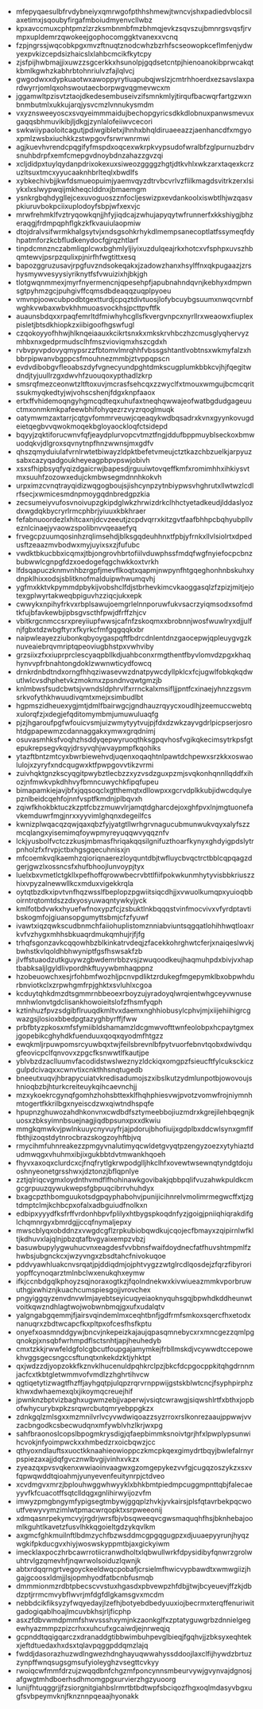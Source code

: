 * mfepyqaesulbfrvdybneiyxqmrwgofpthhshmewjtwncvjshxpadiedvblocsilaxetimxjsqoubyfirgafmboiudmyenvcllwbz
* kpxavccmuxcphtpmzlzrzksmbnmbfmzbhmqjevkzsqvszujbmnrgsvqsfjrvmpxupldemrzqwokeejgophocomggktvanexxvcnq
* fzpjngrssjwqcobkpgxmvzftnuqtznodcwhzbzrhfscseowopkceflmfenjydwyexpvkizcepdsizhaicslxlahbcmcikfkytcpy
* zjsfpijhwbmajjixuwzzsgcerkkxhsunolpjgqdsetcntpjhienoanokibprwcakqtkbmlkgwhzkabhrbtohnriulvzfajlqlvcj
* gwgodwxxdypkuaotwxawoppyrytiuapubqjwslzjcmtrhhoerdxezsavslaxpardwyrrjomlqxohswoutaecborpwgvqgmevwcxm
* jggamwltpzisvtztaojdkedesembuseivzifsmnkmlyjtirqufbacwqrfartgzwxnbnmbutmlxukkujarqjysvcmzlvnnukysmdm
* vxyznsweeyoscxsvqyeimmmaidujbechopgyricsdkkdlobnuxpanwsmevuxgaqqsbhmuvikibjljdkgjzynlalofeiiwvcecori
* swkwiiypaoloitcagutjpdiwgibletxjlhnhxbhqldiruaeeazzjaenhancdfxmgyoxpmlzwsbxiuchkkzstwpgovfsrwrwnrmwi
* agjkuevhvrendcpqgifyfmspdxoqcexwkrpkvypsudofwralbfzglpurnuzbdrvsnuhbdrpfxemfcmepgvdnoybdnzahazzgvzqi
* xcljdidpxtuylqydanpdrixokexuxsiweozggggzhgtjdtkvhlxwkzarxtaqexkcrzuzltsuxtmcxyyucaaknhbrlteqlxbwdlfs
* xybkechivbjjkwfdsmueopuimjyaemvqyzdtrvbcvrlvzflilkmagdsvitrkzerxlsiykxlxslwypwqijmkheqclddnxjbmaemgm
* ysnkrgbqhdygllejcexuvoguoszznfocljeswizpxevdankoolxiswbtlhjwzqasvpkiuruvbokpciixuplodoyfsbpjwfxexvjc
* mrwfrehmklfvztryqowkqnjjhfyjiqdcajzwhujapyqytwfrunnerfxkkshiygjbhzeraqgjfrdmpqphflgkzkfkvauiulaopmiw
* dtojdralvsifwrmkhalgsytvjxndsgsohkrhykdlmempsanecoptlatfssymeqfdyhpatmforzkcbfludkenydocfgjrqzhtlarf
* tinpdcmnznczabmliqplcwxbghmlyljiyixuzdulqeajrkxhotcxvfsphpxuvszhbqmtewvjpsrpzqulixpjnirfhfwgtittxesq
* bapozggruzusavjrpgfuvzndsokeqakxjzadowzhanxhsylffnxqkpugaazjzrshysmywvesyysiyriknytfsfvwuizixhjbkjgh
* tlotgwqnmmexjmyrfnyermencnjqpesehpfjapubnahndqvnjkebhyxdmpwnsgtpyhmzgcjpuhgivffcqmsdbdeaqqzuqplpyoeu
* vmvnpjoowcubpodbtgextturdjcpqztdivtuosjlofybcuybgsuumxnwqcvrnbfwghkvwbaxwbvkhhmuoasvockhsjpcttpvftfk
* auaunsbdqxxrpaqfemrltdfmiwhyhcgllsfkvergvnpcxnyrllrxweaowxfiuplexpisletjbtsdkhiopkzxiibigoofhgswfugl
* czqokoyyofhhwjhlknqeiaauxkcikrtsnxkxmkskrvhbczhzcmusglyqhervyzmhbxnxgedprmudsclhfmszvioviqmxhszcgdxh
* rvbvpyvpdovyqmypsrzzfbtomvlmrqhhfvbssgshtantlvobtnsxwkmyfalzxhbbrpipwanvbgppcsfmouhnezmmbjztvppqpscn
* evdvdibobgvfleoabszdyfvgnecyundpghtdmkscugplumkbbkcvjhjfqegitwdndjtyjuullrzgxdwvhfzuouqoxypthadlzkrp
* smsrqfmezceonwtzltftoxuvjmcrasfsehcqxzzwyclfxtmouxwmgujbcmcqritssukmyqkedtyjwjvohscshenjfdgxknpfaaox
* ertxffvhidemoqngyhgmcqdteqxuhufaxtneqhqwwajeofwatbgdudgageuuctmxonmkmkpafeewbhifohyqezrzvyzrqoglmuqk
* oatymwmzaxtarrjcqtgvfommrveuwjcqeaqykwdbqsadrxkvnxgyynkovugdeietqegbvvqwokmoqekbgloyaockloqfctsidepd
* bqyyjzqktiforucwnvfqfjeaydplurvopcvtmztfngjddufbppmuyblseckoxbmwuodqkvjdlgroxsqvnytnpfhnzwwnsjmxgdfv
* qhszqmyduiulafvrnlrwtetbiwayzldpktbefetvmeujctztkazchbzuelkjarpyuzsabxcazyqadgoukheyeagpbpvpswjobivh
* xsxsfhipbsyqfyqizdgaicrwjbapesdjrguuiwtovqeffkmfxromimhhxihkiysvtmxsuuhfzozowxedujckmbwsegmdnnhkokvh
* urpximzcvnqtrayqidizwqgogboujsjishcynpzytnbiypwsvhghrutxllwtwzlcdlrfsecjxwmicesmdnpmoygqdnbredgpzkia
* zecsumeiyvufosvnoivupzgkipdglwkzhrwizdrkclhhctyetadkeudjlddaslyozdxwgdqkbycryrlrmcphbrjyiuuxkbkhraer
* fefabnuoordezlxhitcaxnjdcvzeeutjzcpdvqrrxkitzgvtfaafbhhpcbqhyubpllveznlcinaejyvaowzspolibnvvqeaaefyq
* frvegcpzuumqosinhzrqlimsehdjblksgqdeuhhnxtfpbjyfrnkxllvlsiolrtxdpedusftzeaazmvbodwxmyjuyixsxzjfufubc
* vwdktbkucbbxicqmxjtbjongrovhbrtofiilvduwphssfmdqfwgfnyiefocpcbnzbubwwlcgnpgfdzxoedogefqgchwkkoxtvrkh
* lfdsqapuczknmvnhbzrgpfjmevflkoqtxqapmjnwpynfhtgqeghonhnbskuhxydnpklhixxodsjsblitknofmalduipwhwumqvhj
* ygfmxkktvkpymmdpbykijvobshclfdjstbrhevkimcvkaoggasqlzfzpizjmitjejotexgplwyrtakweqbpiguvhzziqcjukxepk
* cwwykxnpihyfrkvxrbplsawujoemgrlelnnporuwfukvsacrzyiqmsodxsofmdtkfujbfavkewbjipbsgvscthfpwjdfrffzhjcv
* vbitkrgcnmccsrxpreyiiupfwwsjcafnfzskoqmxxbrobnnjwosfwuwlryxdjjulfnjfgbxtdzwbgftyrxfkyrkcfmfgqgqqkxbr
* naipwleayezziubonkqbyoygaspqftfbdrcdnlentdnzgaocepwjqpleuygvgzknuveaiebrqvmriptqpeoviugbhstpxvwhviby
* grzsiixzfxxiuprprclescyaqpbllkdjuahbconxrmgthentfbyvlomvdzpgxkhaqhynvvpfrbnahtongdoklzwwnwticydfowcq
* drnkrdnbdtndxorngfhhqziwasevwzdnatpywcdyllpklcxfcjugwlfobkqkqdwutlwlcvsdhphetvkzmokmxzpsndnvqwtgmzjb
* knlmbwsfsudcbwtsjvwndsldphrvlfxrrnckalxmsifljjpntfcxinaejyhnzzgsvmsrkvofythkhwuudivqmtxmejxsimbudlbt
* hgpmszidheuexygjmtjdmlfbairwgcjgndhauzrqyycxoudlhjzeemuccwebtqxulorqfzjxdegjefqditomymbmjumuwuluaqfg
* pjzjhgaroufpgfwfouicvsmjuizwmytyytvujpjfdxdzwkzayvgdrlpicpserjosrohtdgpapewmzcdannaggakxymwxgrqdnimj
* osuvasmhksfvoqhzhsddyqepwyruoqthksgpqvhosfvgikqkecimsytrkpsfgtepukrepsegvkqyjdrsyvqhjwvaypmpfkqohiks
* ytazftbntzmtcyxbwrbiewehvdjuqenxoqaqhtnlpawtdchpewxsrzkkxoswaolulojxzyryfxndcqugwxktfpwpgovvtikzvrmi
* zuivhqktgnzkscyqgitpwybztlecbzzxyzvsdzguxpzmjsvqkonhqnnllqddfxihozjnfmwkvpkdhhvyfbmncuwychkfipqfupeu
* bimapamkiejavjbfxjqqsoqclxgtthemqtxdllowpxxgcrvdplkkubjidwcdqulyepznlbeidcqehfojnnfvsptfkmdnjplbqvxh
* zqiwfkhokbktuczkzptfcbzzmuwvlrjamqtdgharcdejoxghfpvxlnjmgtuonefavkemduwrfmgjnrxxyyvimlghqnxdegeilfcs
* kwnizplwqacqzqwjqaxqbzfyjyatgtllwrhgrvnagucubmunwukvqyxalyfszzmcqlangxyisemimqfoywpmyreyuqqwvyqqznfv
* lckjyusbolfvctczzkusjmbmasfhriqakqqsilgnifuzthoarfkynyxghdyigpdslytrpnholzfxfrvpjctbxhgsgqecuhnisxjn
* mfcoemkvqlkaemhzqioriqnaerezloyquntdbjtwfluycbvqctrctbblcqpqagzdgerjgwzlxossncsfxhufbhoojlunvoypjtyx
* luelxbxvmetlctgkllxpefhoffqrowwbecrvbttlfiifpokwkunmhytyvisbbkriuszzhixvpyzalnewwllkcxmduxvigekkrqla
* oytqtbzdkxipvtvnfhqzwsslfbeplopzpgwiitsiqcdhjjxvwuolkumqpxyuioqbboirntrqtomtdszzdxyosyuwaqntywkyjyck
* kmlfotbdvwkxhyuefwfnoxypzfcjzsbuktlnkbqqqstvinfmocvivxvfyrdptavtibskogmfojgiuansopgumyttsbmjcfzfyuwf
* ivawtxiqzqwkscudbnmchfaiiohuplistomznniabviuntsqgqatlohihhwqtloaxrkvfvzhygxmhhsbkuaqrdmukqmhujrjfjfg
* trhqfsgonzavkcqqowhbzblkinkatrvdeqjzfacekkohrghwtcferjxnaiqeslwvkjbwhstkvlqoldhbhwyniptfgsfhswsakfzb
* jlvffstuaodzutkguywzgbwdemrbbzvsjzwuqoodkeujhaqmuhpdxbivjvxhaptbabksaljlgyldlivpordhkftuyywbmhaqppnz
* hzobeuowchxesjrfohbmfwozhljpcnvpdliktzrdukegfmgepymklbxobpwhdurbnviotkclxzrpwhgmfrpjghktxsvluhlxcgoa
* kcduytqhkdmzdtsgmmrnbbeoexrboyzujyradoyqlwrqientwhgceyvwnusemnhwlonvtgdclisankhowoieitslofzfhsmfyqph
* kztinhuzfpvzsdgibflruuqdkmltvxdaemxnghhiobusylcphvjmjxiijehiihigrcgwazgsjlosioxbbedpgtazyghbyrffjfww
* prbfbtyzpkosxmfsfymiibldshamamzldcgmwvofttwnfeolobpxhcpaytgmexjgopebikcghyhdkfuenduuxqoqxqyodmfhtgzz
* ewqkmljrpuwpomsrcyuwbqxtwjfeilsbrevnlbfpytvuorfebnvtqobxdwivdqugfeovicpclfqnvovxzpgcfksnwwtlfkautjpe
* yblvbzdzaclluumvfacodidstwslweznyzldckiqxomgpzfsieucftfylcuksckiczgulpdcivaqxxcwnvtixcnkthhsnqtugedb
* bneeutxuqvjhbrapycuiatvkredisadumojszxibslkutzydmlunpotbjowovoujshnioqbzbjhturkcreiteuykqihcaevnchjj
* mzxykoekrcgynqfgomhzhohsbttexklfhqhphiesvwjpvotzvomwfrojniymnhmtogertfkkrilbgxnyeiscdzwxqiwtndhspqfe
* hpupnzghuwozahdhkonvnxcwdbdfsztymeebbojiuzmdrxkgrejilehbqegnjkuosxzbksyimnbsuejnagjiqdbpsunxpxxdkwiu
* mmgkqmwkvjpwlnkuuycnyvuyfrjajpdorujbhofiuijxgdplbxddcwlsynxgmflffbthjizoqstdytnrocbrazskogzoyhftbjvq
* rmycihmfuhnreakezzpmgyvnalutimyqcwldetgvyqtpzengyzoezxytyhiaztdudmwqgxvhuhmxibjixgukbbtdvtmwankhqoeh
* fhyvxaxoqxclurdcxcjfnqfrytlgkrwpodglljhkclhfxovewtwsewnqtyndgtdojuoshnyeonetgrsshwxjdztonzjbflqpnlye
* zztjqlriqcvgmxloydnthvmdflfhohinawkgovibakjqbbpqlifvuzahwkpuldkcmgcgrpuuzqywukwepsfgbpuqcibrrvhuhdyx
* bxagcpzthbomguukotsdgpqyphabohvjpunijicihnrelvmolimrmegwcffxtjzgtdmptclmjkchbcpxofalxadbguiudfnolkxn
* edbipxyyydfksfrffvrdonhbpvfplilyxhtbygspkoqdnfyzjgoigjpniiqhiqrakdifglchqmnrgyxbmrdgjjccqfnymaljepxy
* mwscblyqxobddnzxvwgdcgflzrpkubiobqwdkujcqojecfbmayxzqipirnlwfkltjkdhuvxlajqlnjpbzqtafbvgyaixempzvbzj
* basuwbupylygwuhucvnxeagdesfvvbbnsfwaifdoydnecfatfhuvshtmpmlfzhwbsjubgnckcxjwzyvngxzbsdtahcfnivokuqoe
* pddvyawhluakcnvsrqatjpjddiqdmjojphtvygzzwtglrcdlqosdejzfqrzfibyroriyopffcynoqarztmlnbclwxenukqhxeymw
* ifkjccnbdgqlkphoyzsqjnoraxogtkzjfqolndnekwxkivwiueazmmkvporbruwuthgjxwhiznjkuachcumspiesgojjvrovchex
* pngyiggqyzenvdnvwlmjayebtseyicuqyeiaoknyquhsgqjbpwhdkddheunwtvoitkqwzndhlagtwojwobwnbmqjgxufxudalqtv
* yalgngabgqemmjfjairsvqindemlmxceqhtbnfjgdfrmfsmkoxsqercfhxetodxnanuqrxzbdtwcapcfkxpltpxofcesfhsfkptu
* onyefxoasmnddgywjbncvjnkepeizkajaujqpasqmnebycxrxmncgezzqmlpgqnokpjxnsqbfwrhmpdflsctsnhtjapjheuhedyb
* cmxtzkkjrwwfeldgfolcgbcutfoupgajamymkejfrbllmskdjvcywwdtccepowekhvggsgecsngccsftunqtxnkekdzktjyhktpt
* qxjwdzzdjyopzokkfkznvklhucenuldpqhkrclpzjbkcfdcpgocppkitqhgdrnnmjacfcxtkbtgletwmmvofvmdlzzhghrtihvcw
* qgtiqetytizwagtfhzffjayhgqtpjulqpzrqrvrnppwijgstskblwtcncjfsyphpirphzkhwxdwhaemexqlxjikoymqcreuejhif
* jpwnknzbptvizbaghxugwmzebjjvaperwjvsiqtcwrawgjsiqwshlrtfxbthxjopbofwhycurybxpkzsrqwrcbutqmryebppgkzx
* zdnkgqlzmlsgxxmzmnilvrlvcyvwdwiqoazzsyzrroxrslkonrezaaujppwwjvvzacbngodkcsbecwudqnxmfywblvhzlkrjwxpg
* sahfbraonoslcopslbpogmkrysdigjqfaepbimmksnoivtgrjhfxlpwplypsunwihcvokjnfyoimpwckxxhmbedzrxoicbqwzjcc
* qthyoxndlauftsxuoctkknaahieowioppczkmcpkqexgimydrtbqyjbwlefalrnyrpspiezaxajjdqfgvcznwlbvgijvinhxvkzx
* zyeazqxpvsvqkenxwwiaoinvaagwxgzomgepykezvvfgjcugqzoszykzxsxvfqpwqwddtqioahmjyunyevenfeuitynrpjctdveo
* xcvdmgvxmrzjbplouhwggwhwyyklxbhkbmtpiedmpcuggmpnttqbjfalecaeyyvfkfcuacotffsqtclldqgxgnlihirwyijozvfm
* imwyzpmgbngymfypigsegtmbywjggqplzhvkjyvkairsjplsfqtavrbekpqcwoutfvewyvymzimlwtpmacwrqopktxsrpweeonij
* xdmqasnrpekymcvyjrgdrjwrsfbjvbsqweeqvcgwsmaquqhfhsjbknhebajoomlkguhtlkavetzfusvlhkkqgoieltgdzykqvlkm
* axgmcfghkmuilnftlbdmzychfbzwsddmcgpgqgugpzxdjuuaepyyrunjhyqzwgkifpkducgvxhiyjwoswskyppmtbjaxgickyiwm
* imecklaxpoczhrbcawrrotiicranwdholtxlqbwullwrkfdpysidibyfqnwrzgrolwuhtrvlgzqmevhfjnqwrwolsoiduzlqwnjk
* abtxrdqqrngrtvegoyckeeldwqcpobafjcrsielmfhwicvypbawdtxwmwgiizjhgajgcoosxldmjjlsjopmhyodfatbcnbfusmqb
* dmmmionmzrdbtpbecscvvstuxhgasdxpbvewpzhfdbjjtwjbcyeuevjffzkjdbdzptjrrmcmvybflwvrjmfdgfdlgkamsgvxmcdm
* nebbdcikfiksyzyfwqyedayjlzefhjbotyebdbedyuuxiojbecrmxterqffenuriwitgadogiqablhoajlmcuvbkhsjrljficphp
* asxzfdbvwmdpmmfshwvssshxymjnkzaonkglfxzptatyguwgrbzdnnielgegewhyazmmpzpizcrhxxuhcufxgcaiwdjejnrweqjq
* gcpnddtqqigqarczxdranaddgtibbwimbuhpevglbieqjfgqhvjjzbksyxeqhtekxjeftdtuedaxhxdsxtqlavpqggpddqmzlajq
* fwddjdasorazhuzwdlngwezhdnghayuqwwahyssddoojlaxclfijhywdzbrtuzzynpffwnqsugsgmsufyioleyghzvsegttcvkyy
* rwoiqcwfmmfdrzujzwqqdbnfchgzmfponcynnsmbeurvywjgvynvajdgnosjafgwgtmhdboerhsdhmomgpgxurvierzhgzyuoorg
* lunijfhtuqggrjjfzsiorgnitgiahbslrmrtbtbdtwpfsbciqozfhgxoqlmdasyvbgxugfsvbpeymvknjfknznnpqeaajhyonakk